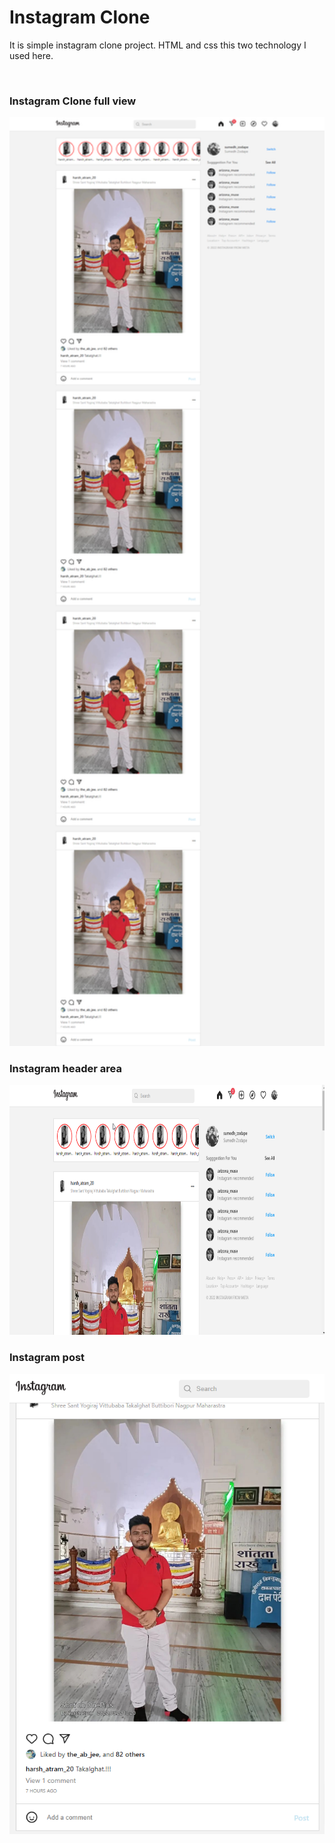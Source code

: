 <h1>Instagram Clone</h1>
<p>It is simple instagram clone project. HTML and css this two technology I used here.</p>
<br>
<h3>Instagram Clone full view</h3>
<img src="./project-images/insta.png" width="600px"/>

<h3>Instagram header area</h3>
<img src="./project-images/insta1.png" height="400px"/>

<h3>Instagram post</h3>
<img src="./project-images/insta2.png" width="600px"/>
